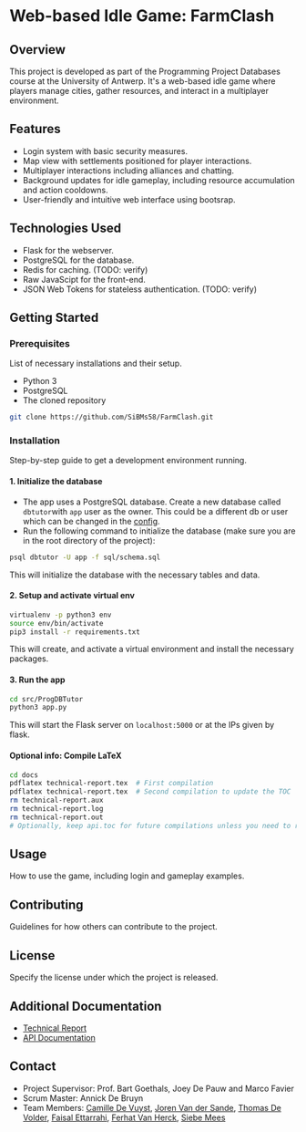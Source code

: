 # Web-based Idle Game: FarmClash

## Overview
This project is developed as part of the Programming Project Databases course at the University of Antwerp. It's a web-based idle game where players manage cities, gather resources, and interact in a multiplayer environment.

## Features
- Login system with basic security measures.
- Map view with settlements positioned for player interactions.
- Multiplayer interactions including alliances and chatting.
- Background updates for idle gameplay, including resource accumulation and action cooldowns.
- User-friendly and intuitive web interface using bootsrap.

## Technologies Used
- Flask for the webserver.
- PostgreSQL for the database.
- Redis for caching. (TODO: verify)
- Raw JavaScipt for the front-end.
- JSON Web Tokens for stateless authentication. (TODO: verify)

## Getting Started
### Prerequisites
List of necessary installations and their setup.
- Python 3
- PostgreSQL
- The cloned repository
```bash
git clone https://github.com/SiBMs58/FarmClash.git
```

### Installation
Step-by-step guide to get a development environment running.
#### 1. Initialize the database
* The app uses a PostgreSQL database. Create a new database called `dbtutor`with `app` user as the owner. This could be a different db or user which can be changed in the [config](src/ProgDBTutor/config.py).
* Run the following command to initialize the database (make sure you are in the root directory of the project):
```bash
psql dbtutor -U app -f sql/schema.sql
```
This will initialize the database with the necessary tables and data.
#### 2. Setup and activate virtual env
```bash
virtualenv -p python3 env
source env/bin/activate
pip3 install -r requirements.txt
```
This will create, and activate a virtual environment and install the necessary packages.
#### 3. Run the app
```bash
cd src/ProgDBTutor
python3 app.py
```
This will start the Flask server on `localhost:5000` or at the IPs given by flask.

#### Optional info: Compile LaTeX
```bash
cd docs
pdflatex technical-report.tex  # First compilation
pdflatex technical-report.tex  # Second compilation to update the TOC
rm technical-report.aux
rm technical-report.log
rm technical-report.out
# Optionally, keep api.toc for future compilations unless you need to remove it for specific reasons

```

## Usage
How to use the game, including login and gameplay examples.

## Contributing
Guidelines for how others can contribute to the project.

## License
Specify the license under which the project is released.

## Additional Documentation
- [Technical Report](docs/technical-report.pdf)
- [API Documentation](docs/api.pdf)

## Contact
- Project Supervisor: Prof. Bart Goethals, Joey De Pauw and Marco Favier
- Scrum Master: Annick De Bruyn
- Team Members: [Camille De Vuyst](link-to-your-github), [Joren Van der Sande](link-to-your-github), [Thomas De Volder](link-to-your-github), [Faisal Ettarrahi](link-to-your-github), [Ferhat Van Herck](link-to-your-github), [Siebe Mees](https://github.com/SiBMs58)


